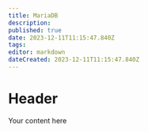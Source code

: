 ```yaml
---
title: MariaDB
description: 
published: true
date: 2023-12-11T11:15:47.840Z
tags: 
editor: markdown
dateCreated: 2023-12-11T11:15:47.840Z
---
```


# Header
Your content here